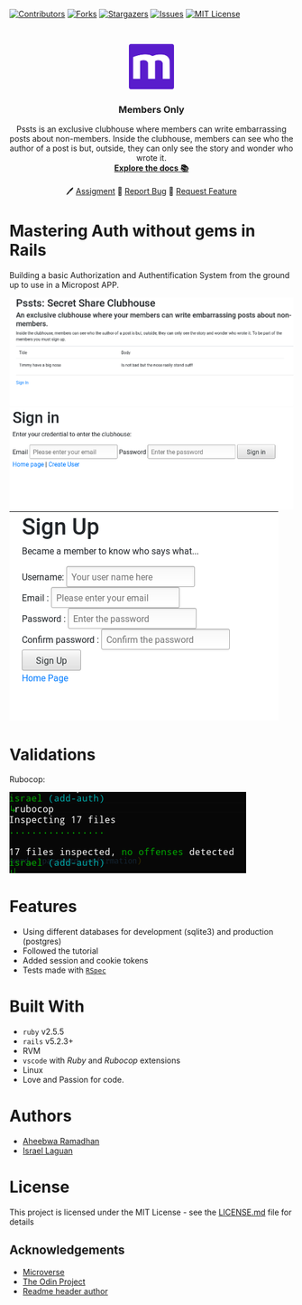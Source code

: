 
<!-- PROJECT SHIELDS -->
<!--
*** I'm using markdown "reference style" links for readability.
*** Reference links are enclosed in brackets [ ] instead of parentheses ( ).
*** See the bottom of this document for the declaration of the reference variables
*** for contributors-url, forks-url, etc. This is an optional, concise syntax you may use.
*** https://www.markdownguide.org/basic-syntax/#reference-style-links
-->
[![Contributors][contributors-shield]][contributors-url]
[![Forks][forks-shield]][forks-url]
[![Stargazers][stars-shield]][stars-url]
[![Issues][issues-shield]][issues-url]
[![MIT License][license-shield]][license-url]



<!-- PROJECT LOGO -->
<br />
<p align="center">
  <a href="https://www.microverse.org/">
    <img src="doc/microverse.png" alt="Logo" width="80" height="80">
  </a>

  <h3 align="center">
	Members Only
  </h3>

  <p align="center">
    Pssts is an exclusive clubhouse where members can write embarrassing posts about non-members. Inside the clubhouse, members can see who the author of a post is but, outside, they can only see the story and wonder who wrote it.
    <br />
    <a href="https://github.com/raheebwa/members-only/blob/develop/README.md"><strong>Explore the docs 📚</strong></a>
    <br />
    <br />
	  🖊️
    <a href="https://www.theodinproject.com">Assigment</a>
    🐛
    <a href="https://github.com/raheebwa/members-only/issues">Report Bug</a>
    🙏
    <a href="https://github.com/raheebwa/members-only/issues">Request Feature</a>
  </p>
</p>

# Mastering Auth without gems in Rails
Building a basic Authorization and Authentification System from the ground up to use in a Micropost APP.

![unsigned](doc/main-unsigned.png)
![signin](doc/signin.png)
![signup](doc/signup.png)

# Validations

Rubocop: 

![rubocop-validation](doc/rubocop.png)

# Features

* Using different databases for development (sqlite3) and production (postgres)
* Followed the tutorial
* Added session and cookie tokens
* Tests made with [`RSpec`](https://relishapp.com/rspec/)

# Built With

* `ruby` v2.5.5
* `rails` v5.2.3+
* RVM
* `vscode` with _Ruby_ and _Rubocop_ extensions
* Linux
* Love and Passion for code.

# Authors

* [Aheebwa Ramadhan](https://github.com/raheebwa)
* [Israel Laguan](https://github.com/Israel-Laguan)

# License

This project is licensed under the MIT License - see the [LICENSE.md](LICENSE.md) file for details 

<!-- ACKNOWLEDGEMENTS -->
## Acknowledgements
* [Microverse](https://www.microverse.org/)
* [The Odin Project](https://www.theodinproject.com/)
* [Readme header author](https://github.com/collinsugwu/Microverse201-Enumerable-Methods)


<!-- MARKDOWN LINKS & IMAGES -->
<!-- https://www.markdownguide.org/basic-syntax/#reference-style-links -->
[contributors-shield]: https://img.shields.io/github/contributors/raheebwa/members-only.svg?style=flat-square
[contributors-url]: https://github.com/raheebwa/members-only/graphs/contributors
[forks-shield]: https://img.shields.io/github/forks/raheebwa/members-only
[forks-url]: https://github.com/raheebwa/members-only/network/members
[stars-shield]: https://img.shields.io/github/stars/raheebwa/members-only
[stars-url]: https://github.com/raheebwa/members-only/stargazers
[issues-shield]: https://img.shields.io/github/issues/raheebwa/members-only
[issues-url]: https://github.com/raheebwa/members-only/issues
[license-shield]: https://img.shields.io/github/license/raheebwa/members-only
[license-url]: https://github.com/raheebwa/members-only/blob/master/LICENSE.txt